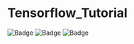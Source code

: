 # Tensorflow_Tutorial


![Badge](https://img.shields.io/badge/Status-_Desenvolvimento-yellow)
![Badge](https://img.shields.io/badge/Criado_em-_01/07/2024-gree)
![Badge](https://img.shields.io/badge/Lingugem_-Python-blue)
